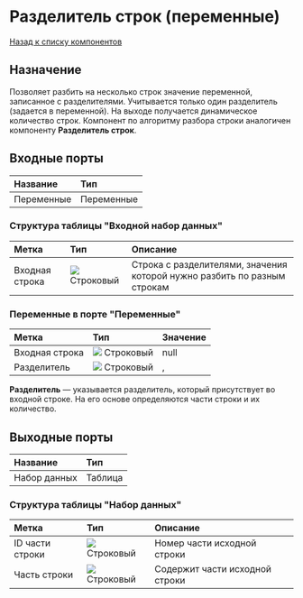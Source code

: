 # Разделитель строк (переменные)

[Назад к списку компонентов](../README.md)

## Назначение

Позволяет разбить на несколько строк значение переменной, записанное с разделителями. Учитывается только один разделитель (задается в переменной). На выходе получается динамическое количество строк. Компонент по алгоритму разбора строки аналогичен компоненту **Разделитель строк**.

## Входные порты

| Название             | Тип        |
|:---------------------|:-----------|
| Переменные           | Переменные |

### Структура таблицы "Входной набор данных"

| Метка          | Тип                             | Описание                                                                 |
|:---------------|:--------------------------------|:-------------------------------------------------------------------------|
| Входная строка | ![](./img/string.svg) Строковый | Строка с разделителями, значения которой нужно разбить по разным строкам |

### Переменные в порте "Переменные"

| Метка          | Тип                             | Значение    |
|:---------------|:--------------------------------|:------------|
| Входная строка | ![](./img/string.svg) Строковый | null        |
| Разделитель    | ![](./img/string.svg) Строковый | ,           |

**Разделитель** — указывается разделитель, который присутствует во входной строке. На его основе определяются части строки и их количество.

## Выходные порты

| Название     | Тип     |
|:-------------|:--------|
| Набор данных | Таблица |

### Структура таблицы "Набор данных"

| Метка           | Тип                             | Описание                      |
|:----------------|:--------------------------------|:------------------------------|
| ID части строки | ![](./img/string.svg) Строковый | Номер части исходной строки   |
| Часть строки    | ![](./img/string.svg) Строковый | Содержит части исходной строки|
